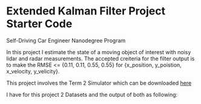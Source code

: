 # Extended Kalman Filter Project Starter Code
Self-Driving Car Engineer Nanodegree Program

In this project I estimate the state of a moving object of interest with noisy lidar and radar measurements. The accepted creiteria for the filter output is to make the RMSE <= {0.11, 0.11, 0.55, 0.55} for {x_position, y_poistion, x_velocity, y_velicity}.

This project involves the Term 2 Simulator which can be downloaded [here](https://github.com/udacity/self-driving-car-sim/releases)

I have for this project 2 Datasets and the output of both as following:


